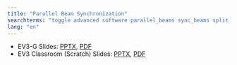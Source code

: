 ```yaml
---
title: "Parallel Beam Synchronization"
searchterms: "toggle advanced software parallel_beams sync_beams split_task task_split synchronization parallel_beam_synchroniztion parallel_beam_synchronization"
lang: "en"
---
```

 <ul>
 <li class="ng-binding">EV3-G Slides:
 <a href="ProgrammingLessons/advanced/SyncBeams.pptx">PPTX</a>,
 <a href="ProgrammingLessons/advanced/SyncBeams.pdf">PDF</a>
 </li>
 <li class="ng-binding">EV3 Classroom (Scratch) Slides:
 <a href="ProgrammingLessons/advanced/scratch-SyncBeams.pptx">PPTX</a>,
 <a href="ProgrammingLessons/advanced/scratch-SyncBeams.pdf">PDF</a>
 </li>
 </ul>
